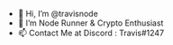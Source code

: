 - 👋 Hi, I’m @travisnode
- 👀 I’m Node Runner & Crypto Enthusiast
- 📫 Contact Me at Discord : Travis#1247

<!---
travisnode/travisnode is a ✨ special ✨ repository because its `README.md` (this file) appears on your GitHub profile.
You can click the Preview link to take a look at your changes.
--->
